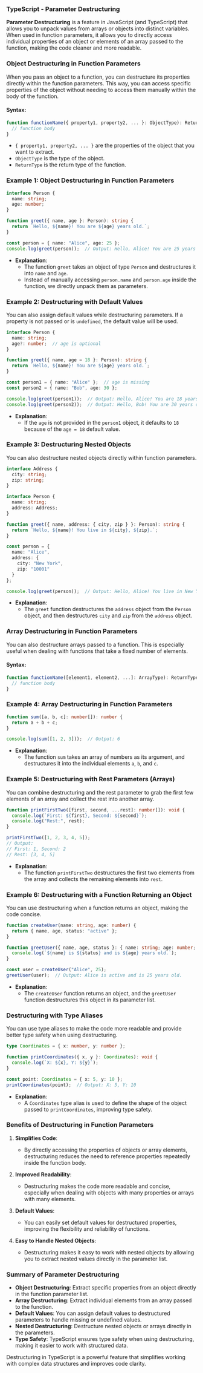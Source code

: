 ### TypeScript - Parameter Destructuring

**Parameter Destructuring** is a feature in JavaScript (and TypeScript) that allows you to unpack values from arrays or objects into distinct variables. When used in function parameters, it allows you to directly access individual properties of an object or elements of an array passed to the function, making the code cleaner and more readable.

### **Object Destructuring in Function Parameters**

When you pass an object to a function, you can destructure its properties directly within the function parameters. This way, you can access specific properties of the object without needing to access them manually within the body of the function.

#### **Syntax:**

```typescript
function functionName({ property1, property2, ... }: ObjectType): ReturnType {
  // function body
}
```

- `{ property1, property2, ... }` are the properties of the object that you want to extract.
- `ObjectType` is the type of the object.
- `ReturnType` is the return type of the function.

### **Example 1: Object Destructuring in Function Parameters**

```typescript
interface Person {
  name: string;
  age: number;
}

function greet({ name, age }: Person): string {
  return `Hello, ${name}! You are ${age} years old.`;
}

const person = { name: "Alice", age: 25 };
console.log(greet(person));  // Output: Hello, Alice! You are 25 years old.
```

- **Explanation**:
  - The function `greet` takes an object of type `Person` and destructures it into `name` and `age`.
  - Instead of manually accessing `person.name` and `person.age` inside the function, we directly unpack them as parameters.

### **Example 2: Destructuring with Default Values**

You can also assign default values while destructuring parameters. If a property is not passed or is `undefined`, the default value will be used.

```typescript
interface Person {
  name: string;
  age?: number;  // age is optional
}

function greet({ name, age = 18 }: Person): string {
  return `Hello, ${name}! You are ${age} years old.`;
}

const person1 = { name: "Alice" };  // age is missing
const person2 = { name: "Bob", age: 30 };

console.log(greet(person1));  // Output: Hello, Alice! You are 18 years old.
console.log(greet(person2));  // Output: Hello, Bob! You are 30 years old.
```

- **Explanation**:
  - If the `age` is not provided in the `person1` object, it defaults to `18` because of the `age = 18` default value.

### **Example 3: Destructuring Nested Objects**

You can also destructure nested objects directly within function parameters.

```typescript
interface Address {
  city: string;
  zip: string;
}

interface Person {
  name: string;
  address: Address;
}

function greet({ name, address: { city, zip } }: Person): string {
  return `Hello, ${name}! You live in ${city}, ${zip}.`;
}

const person = {
  name: "Alice",
  address: {
    city: "New York",
    zip: "10001"
  }
};

console.log(greet(person));  // Output: Hello, Alice! You live in New York, 10001.
```

- **Explanation**:
  - The `greet` function destructures the `address` object from the `Person` object, and then destructures `city` and `zip` from the `address` object.

### **Array Destructuring in Function Parameters**

You can also destructure arrays passed to a function. This is especially useful when dealing with functions that take a fixed number of elements.

#### **Syntax:**

```typescript
function functionName([element1, element2, ...]: ArrayType): ReturnType {
  // function body
}
```

### **Example 4: Array Destructuring in Function Parameters**

```typescript
function sum([a, b, c]: number[]): number {
  return a + b + c;
}

console.log(sum([1, 2, 3]));  // Output: 6
```

- **Explanation**:
  - The function `sum` takes an array of numbers as its argument, and destructures it into the individual elements `a`, `b`, and `c`.

### **Example 5: Destructuring with Rest Parameters (Arrays)**

You can combine destructuring and the rest parameter to grab the first few elements of an array and collect the rest into another array.

```typescript
function printFirstTwo([first, second, ...rest]: number[]): void {
  console.log(`First: ${first}, Second: ${second}`);
  console.log("Rest:", rest);
}

printFirstTwo([1, 2, 3, 4, 5]);
// Output:
// First: 1, Second: 2
// Rest: [3, 4, 5]
```

- **Explanation**:
  - The function `printFirstTwo` destructures the first two elements from the array and collects the remaining elements into `rest`.

### **Example 6: Destructuring with a Function Returning an Object**

You can use destructuring when a function returns an object, making the code concise.

```typescript
function createUser(name: string, age: number) {
  return { name, age, status: "active" };
}

function greetUser({ name, age, status }: { name: string; age: number; status: string }) {
  console.log(`${name} is ${status} and is ${age} years old.`);
}

const user = createUser("Alice", 25);
greetUser(user);  // Output: Alice is active and is 25 years old.
```

- **Explanation**:
  - The `createUser` function returns an object, and the `greetUser` function destructures this object in its parameter list.

### **Destructuring with Type Aliases**

You can use type aliases to make the code more readable and provide better type safety when using destructuring.

```typescript
type Coordinates = { x: number, y: number };

function printCoordinates({ x, y }: Coordinates): void {
  console.log(`X: ${x}, Y: ${y}`);
}

const point: Coordinates = { x: 5, y: 10 };
printCoordinates(point);  // Output: X: 5, Y: 10
```

- **Explanation**:
  - A `Coordinates` type alias is used to define the shape of the object passed to `printCoordinates`, improving type safety.

### **Benefits of Destructuring in Function Parameters**

1. **Simplifies Code**:
   - By directly accessing the properties of objects or array elements, destructuring reduces the need to reference properties repeatedly inside the function body.

2. **Improved Readability**:
   - Destructuring makes the code more readable and concise, especially when dealing with objects with many properties or arrays with many elements.

3. **Default Values**:
   - You can easily set default values for destructured properties, improving the flexibility and reliability of functions.

4. **Easy to Handle Nested Objects**:
   - Destructuring makes it easy to work with nested objects by allowing you to extract nested values directly in the parameter list.

### **Summary of Parameter Destructuring**

- **Object Destructuring**: Extract specific properties from an object directly in the function parameter list.
- **Array Destructuring**: Extract individual elements from an array passed to the function.
- **Default Values**: You can assign default values to destructured parameters to handle missing or undefined values.
- **Nested Destructuring**: Destructure nested objects or arrays directly in the parameters.
- **Type Safety**: TypeScript ensures type safety when using destructuring, making it easier to work with structured data.

Destructuring in TypeScript is a powerful feature that simplifies working with complex data structures and improves code clarity.
